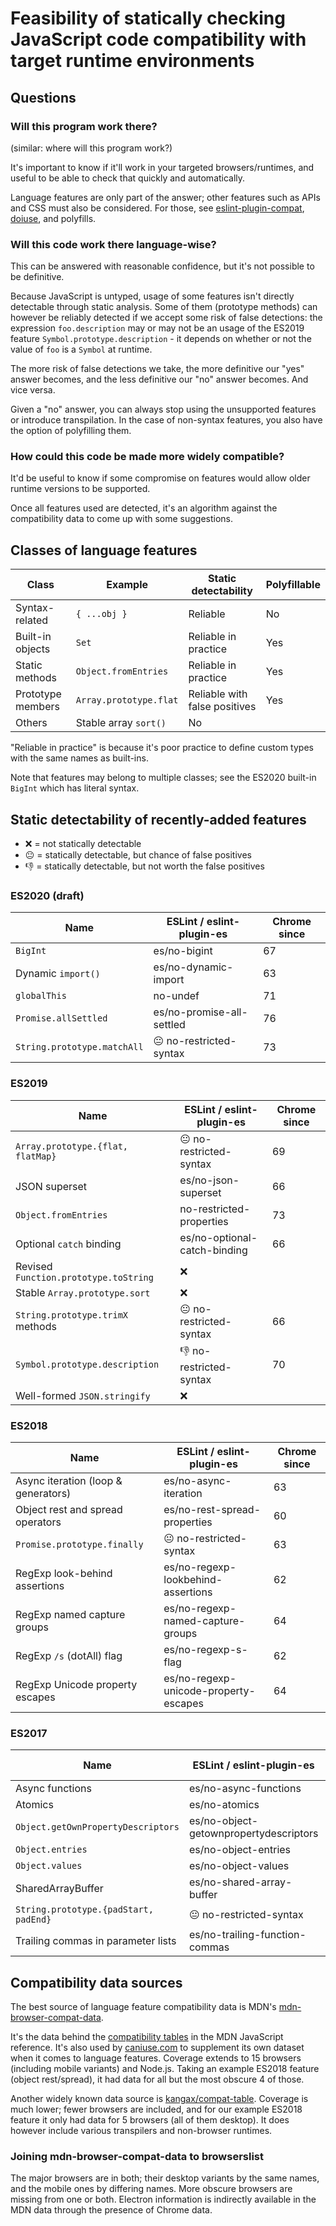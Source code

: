 # Feasibility of statically checking JavaScript code compatibility with target runtime environments

## Questions

### Will this program work there?

(similar: where will this program work?)

It's important to know if it'll work in your targeted browsers/runtimes, and useful to be able to check that quickly and automatically.

Language features are only part of the answer; other features such as APIs and CSS must also be considered. For those, see [eslint-plugin-compat](https://github.com/amilajack/eslint-plugin-compat), [doiuse](https://github.com/anandthakker/doiuse), and polyfills.

### Will this code work there language-wise?

This can be answered with reasonable confidence, but it's not possible to be definitive.

Because JavaScript is untyped, usage of some features isn't directly detectable through static analysis. Some of them (prototype methods) can however be reliably detected if we accept some risk of false detections: the expression `foo.description` may or may not be an usage of the ES2019 feature `Symbol.prototype.description` - it depends on whether or not the value of `foo` is a `Symbol` at runtime.

The more risk of false detections we take, the more definitive our "yes" answer becomes, and the less definitive our "no" answer becomes. And vice versa.

Given a "no" answer, you can always stop using the unsupported features or introduce transpilation. In the case of non-syntax features, you also have the option of polyfilling them.

### How could this code be made more widely compatible?

It'd be useful to know if some compromise on features would allow older runtime versions to be supported.

Once all features used are detected, it's an algorithm against the compatibility data to come up with some suggestions.

## Classes of language features

| Class             | Example                | Static detectability          | Polyfillable |
| ----------------- | ---------------------- | ----------------------------- | ------------ |
| Syntax-related    | `{ ...obj }`           | Reliable                      | No           |
| Built-in objects  | `Set`                  | Reliable in practice          | Yes          |
| Static methods    | `Object.fromEntries`   | Reliable in practice          | Yes          |
| Prototype members | `Array.prototype.flat` | Reliable with false positives | Yes          |
| Others            | Stable array `sort()`  | No                            |

"Reliable in practice" is because it's poor practice to define custom types with the same names as built-ins.

Note that features may belong to multiple classes; see the ES2020 built-in `BigInt` which has literal syntax.

## Static detectability of recently-added features

- ❌ = not statically detectable
- 😐 = statically detectable, but chance of false positives
- 👎 = statically detectable, but not worth the false positives

### ES2020 (draft)

| Name                        | ESLint / eslint-plugin-es | Chrome since |
| --------------------------- | ------------------------- | ------------ |
| `BigInt`                    | es/no-bigint              | 67           |
| Dynamic `import()`          | es/no-dynamic-import      | 63           |
| `globalThis`                | no-undef                  | 71           |
| `Promise.allSettled`        | es/no-promise-all-settled | 76           |
| `String.prototype.matchAll` | 😐 no-restricted-syntax   | 73           |

### ES2019

| Name                                  | ESLint / eslint-plugin-es    | Chrome since |
| ------------------------------------- | ---------------------------- | ------------ |
| `Array.prototype.{flat, flatMap}`     | 😐 no-restricted-syntax      | 69           |
| JSON superset                         | es/no-json-superset          | 66           |
| `Object.fromEntries`                  | no-restricted-properties     | 73           |
| Optional `catch` binding              | es/no-optional-catch-binding | 66           |
| Revised `Function.prototype.toString` | ❌                           |
| Stable `Array.prototype.sort`         | ❌                           |
| `String.prototype.trimX` methods      | 😐 no-restricted-syntax      | 66           |
| `Symbol.prototype.description`        | 👎 no-restricted-syntax      | 70           |
| Well-formed `JSON.stringify`          | ❌                           |

### ES2018

| Name                                | ESLint / eslint-plugin-es             | Chrome since |
| ----------------------------------- | ------------------------------------- | ------------ |
| Async iteration (loop & generators) | es/no-async-iteration                 | 63           |
| Object rest and spread operators    | es/no-rest-spread-properties          | 60           |
| `Promise.prototype.finally`         | 😐 no-restricted-syntax               | 63           |
| RegExp look-behind assertions       | es/no-regexp-lookbehind-assertions    | 62           |
| RegExp named capture groups         | es/no-regexp-named-capture-groups     | 64           |
| RegExp `/s` (dotAll) flag           | es/no-regexp-s-flag                   | 62           |
| RegExp Unicode property escapes     | es/no-regexp-unicode-property-escapes | 64           |

### ES2017

| Name                                  | ESLint / eslint-plugin-es              | Chrome since |
| ------------------------------------- | -------------------------------------- | ------------ |
| Async functions                       | es/no-async-functions                  | 55           |
| Atomics                               | es/no-atomics                          | 68           |
| `Object.getOwnPropertyDescriptors`    | es/no-object-getownpropertydescriptors | 54           |
| `Object.entries`                      | es/no-object-entries                   | 54           |
| `Object.values`                       | es/no-object-values                    | 54           |
| SharedArrayBuffer                     | es/no-shared-array-buffer              | 68           |
| `String.prototype.{padStart, padEnd}` | 😐 no-restricted-syntax                | 57           |
| Trailing commas in parameter lists    | es/no-trailing-function-commas         | 58           |

## Compatibility data sources

The best source of language feature compatibility data is MDN's [mdn-browser-compat-data](https://github.com/mdn/browser-compat-data).

It's the data behind the [compatibility tables](https://developer.mozilla.org/en-US/docs/Web/JavaScript/Reference/Operators/Spread_syntax#Browser_compatibility) in the MDN JavaScript reference. It's also used by [caniuse.com](https://caniuse.com) to supplement its own dataset when it comes to language features. Coverage extends to 15 browsers (including mobile variants) and Node.js. Taking an example ES2018 feature (object rest/spread), it had data for all but the most obscure 4 of those.

Another widely known data source is [kangax/compat-table](https://github.com/kangax/compat-table). Coverage is much lower; fewer browsers are included, and for our example ES2018 feature it only had data for 5 browsers (all of them desktop). It does however include various transpilers and non-browser runtimes.

### Joining mdn-browser-compat-data to browserslist

The major browsers are in both; their desktop variants by the same names, and the mobile ones by differing names. More obscure browsers are missing from one or both. Electron information is indirectly available in the MDN data through the presence of Chrome data.
